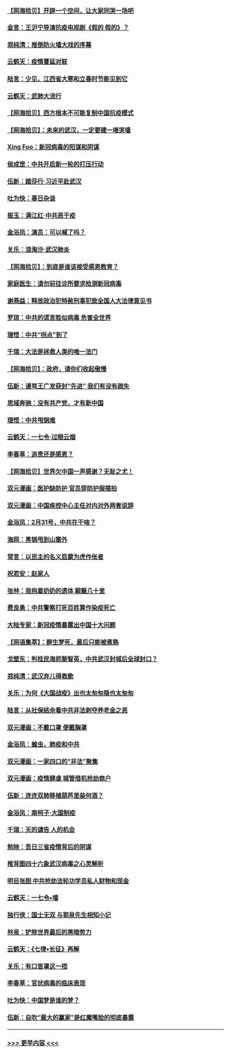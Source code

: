 #### [【网海拾贝】开辟一个空间，让大家同哭一场吧](../pages/nsc993/n11942165.md?t=03152202) 
#### [金言：王沪宁导演抗疫电视剧《假的 假的》？](../pages/nsc993/n11941510.md?t=03152202) 
#### [郑纯清：推倒防火墙大戏的序幕](../pages/nsc993/n11940838.md?t=03152202) 
#### [云鹤天：疫情蔓延对联](../pages/nsc993/n11940579.md?t=03152202) 
#### [陆言：少见，江西省大寒和立春时节能见到它](../pages/nsc993/n11939983.md?t=03152202) 
#### [云鹤天：武肺大流行](../pages/nsc993/n11939902.md?t=03152202) 
#### [【网海拾贝】西方根本不可能复制中国抗疫模式](../pages/nsc993/n11939725.md?t=03152202) 
#### [【网海拾贝】：未来的武汉，一定要建一堵哭墙](../pages/nsc993/n11938684.md?t=03152202) 
#### [Xing Foo：新冠病毒的阳谋和阴谋](../pages/nsc993/n11936086.md?t=03152202) 
#### [侯成罡：中共开启新一轮的打压行动](../pages/nsc993/n11935730.md?t=03152202) 
#### [伍新：踏莎行‧习近平赴武汉](../pages/nsc993/n11935157.md?t=03152202) 
#### [吐为快：春日杂谈](../pages/nsc993/n11934776.md?t=03152202) 
#### [振玉：满江红‧中共恶于疫](../pages/nsc993/n11934647.md?t=03152202) 
#### [金浴凤：演员：可以喊了吗？](../pages/nsc993/n11934602.md?t=03152202) 
#### [关乐：浪淘沙·武汉肺炎](../pages/nsc993/n11931792.md?t=03152202) 
#### [【网海拾贝】：到底是谁该接受感恩教育？](../pages/nsc993/n11931552.md?t=03152202) 
#### [家庭医生：请勿前往诊所要求检测新冠病毒](../pages/nsc993/n11929190.md?t=03152202) 
#### [谢燕益：释放政治犯特赦刑事犯致全国人大法律意见书](../pages/nsc993/n11928978.md?t=03152202) 
#### [罗琼：中共的谎言胜似病毒 危害全世界](../pages/nsc993/n11922636.md?t=03152202) 
#### [理悟：中共“拐点”到了](../pages/nsc993/n11928496.md?t=03152202) 
#### [千瑞：大法是拯救人类的唯一法门](../pages/nsc993/n11927637.md?t=03152202) 
#### [【网海拾贝】：政府，请你们收起傲慢](../pages/nsc993/n11926932.md?t=03152202) 
#### [伍新：谩骂王广发获封“先进” 我们有没有疏失](../pages/nsc993/n11926101.md?t=03152202) 
#### [思域奔驰：没有共产党，才有新中国](../pages/nsc993/n11926058.md?t=03152202) 
#### [理悟：中共甩锅难](../pages/nsc993/n11925355.md?t=03152202) 
#### [云鹤天：一七令·过眼云烟](../pages/nsc993/n11925284.md?t=03152202) 
#### [李春草：追责还是感恩？](../pages/nsc993/n11925274.md?t=03152202) 
#### [【网海拾贝】世界欠中国一声感谢？无耻之尤！](../pages/nsc993/n11925239.md?t=03152202) 
#### [双元漫画：医护缺防护 官员穿防护服摆拍](../pages/nsc993/n11923899.md?t=03152202) 
#### [双元漫画：中国疾控中心主任对内对外两套说辞](../pages/nsc993/n11921994.md?t=03152202) 
#### [金浴凤：2月31号，中共在干啥？](../pages/nsc993/n11922706.md?t=03152202) 
#### [海网：黑锅甩到山寨外](../pages/nsc993/n11922688.md?t=03152202) 
#### [常言：以民主的名义启蒙为虎作伥者](../pages/nsc993/n11922217.md?t=03152202) 
#### [祝君安：赵家人](../pages/nsc993/n11922209.md?t=03152202) 
#### [张林：我抱着奶奶的遗体 颠簸几十里](../pages/nsc993/n11920945.md?t=03152202) 
#### [费良勇：中共警察打死百姓算作染疫死亡](../pages/nsc993/n11919264.md?t=03152202) 
#### [大陆专家：新冠疫情暴露出中国十大问题](../pages/nsc993/n11919187.md?t=03152202) 
#### [【网语集萃】：醉生梦死，最后只能被煮熟](../pages/nsc993/n11918994.md?t=03152202) 
#### [戈壁东：判桂民海抓黎智英，中共武汉封城后全球封口？](../pages/nsc993/n11917982.md?t=03152202) 
#### [郑纯清：武汉弃儿得救歌](../pages/nsc993/n11917881.md?t=03152202) 
#### [关乐：为何《大国战疫》出也太匆匆隐也太匆匆](../pages/nsc993/n11917792.md?t=03152202) 
#### [陆言：从社保结余看中共非法剥夺养老金之恶](../pages/nsc993/n11917084.md?t=03152202) 
#### [双元漫画：不戴口罩 便戴胸罩](../pages/nsc993/n11916447.md?t=03152202) 
#### [金浴凤：蝗虫，肺疫和中共](../pages/nsc993/n11916904.md?t=03152202) 
#### [双元漫画：一家四口的“非法”聚集](../pages/nsc993/n11916378.md?t=03152202) 
#### [双元漫画：疫情肆虐 城管借机抢劫商户](../pages/nsc993/n11916310.md?t=03152202) 
#### [伍新：连连双肺移植葫芦里装何酒？](../pages/nsc993/n11913667.md?t=03152202) 
#### [金浴凤：南柯子·大国制疫](../pages/nsc993/n11913657.md?t=03152202) 
#### [千瑞：天的谴告  人的机会](../pages/nsc993/n11913309.md?t=03152202) 
#### [勉映：吾日三省疫情背后的阴谋](../pages/nsc993/n11913079.md?t=03152202) 
#### [推背图四十六象武汉病毒之心灵解析](../pages/nsc993/n11911761.md?t=03152202) 
#### [明目张胆 中共抢劫法轮功学员私人财物和现金](../pages/nsc993/n11910262.md?t=03152202) 
#### [云鹤天：一七令▪墙](../pages/nsc993/n11910627.md?t=03152202) 
#### [独行侠：国士无双 与郭泉先生相知小记](../pages/nsc993/n11910613.md?t=03152202) 
#### [林泉：铲除世界最后的黑暗势力](../pages/nsc993/n11909320.md?t=03152202) 
#### [云鹤天：《七律▪长征》再解](../pages/nsc993/n11909327.md?t=03152202) 
#### [关乐：有口皆罩这一捂](../pages/nsc993/n11908393.md?t=03152202) 
#### [李春草：官状病毒的临床表现](../pages/nsc993/n11908339.md?t=03152202) 
#### [吐为快：中国梦是谁的梦？](../pages/nsc993/n11906564.md?t=03152202) 
#### [伍新：自吹“最大的赢家”是红魔嘴脸的彻底暴露](../pages/nsc993/n11906407.md?t=03152202) 

----
#### [ >>> 更早内容 <<< ](../indexes/nsc993-earlier.md)
